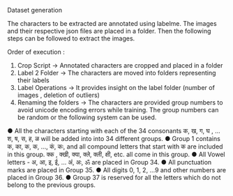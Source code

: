 Dataset generation

The characters to be extracted are annotated using labelme. The images and their respective json files are placed in a folder. Then the following steps can be followed to extract the images. 

Order of execution : 

1. Crop Script -> Annotated characters are cropped and placed in a folder 
2. Label 2 Folder -> The characters are moved into folders representing their labels
3. Label Operations -> It provides insight on the label folder (number of images , deletion of outliers)
4. Renaming the folders -> The characters are provided group numbers to avoid unicode encoding errors while training. The group numbers can be random or the following system can be used. 


● All the characters starting with each of the 34 consonants क, ख, ग, घ , ... श, ष, स, ह, ळ will be
added into into 34 different groups.
● Group 1 contains क, का, क, क, ..., कं, कः, and all compound letters that start with क are
included in this group. क्क , क्खी, क्या, क्ले, क्ली, क्षी, etc. all come in this group.
● All Vowel letters - अ, आ, इ, ई, ... अं, अः, ॐ are placed in Group 34.
● All punctuation marks are placed in Group 35.
● All digits 0, 1, 2, ...9 and other numbers are placed in Group 36.
● Group 37 is reserved for all the letters which do not belong to the previous groups.

